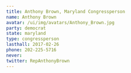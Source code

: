 ```yaml
---
title: Anthony Brown, Maryland Congressperson
name: Anthony Brown
avatar: /ui/img/avatars/Anthony_Brown.jpg
party: democrat
state: maryland
type: congressperson
lasthall: 2017-02-26
phone: 202-225-5716
never: 
twitter: RepAnthonyBrown
---
```

